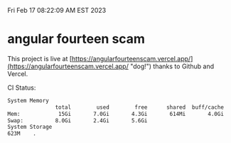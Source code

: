 Fri Feb 17 08:22:09 AM EST 2023

# angular fourteen scam


This project is live at [https://angularfourteenscam.vercel.app/](https://angularfourteenscam.vercel.app/ "dog!") thanks to Github and Vercel.

CI Status: 

```bash
System Memory
               total        used        free      shared  buff/cache   available
Mem:            15Gi       7.0Gi       4.3Gi       614Mi       4.0Gi       7.3Gi
Swap:          8.0Gi       2.4Gi       5.6Gi
System Storage
623M	.
```

